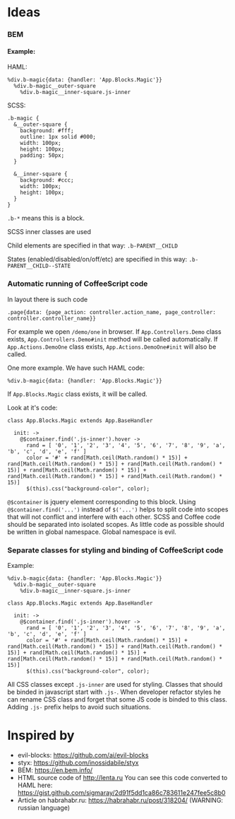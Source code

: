 # Ideas

### BEM

#### Example:

HAML:
```
%div.b-magic{data: {handler: 'App.Blocks.Magic'}}
  %div.b-magic__outer-square
    %div.b-magic__inner-square.js-inner
```

SCSS:
```
.b-magic {
  &__outer-square {
    background: #fff;
    outline: 1px solid #000;
    width: 100px;
    height: 100px;
    padding: 50px;
  }
  
  &__inner-square {
    background: #ccc;
    width: 100px;
    height: 100px;
  }
}
```

`.b-*` means this is a block.

SCSS inner classes are used

Child elements are specified in that way: `.b-PARENT__CHILD`

States (enabled/disabled/on/off/etc) are specified in this way: `.b-PARENT__CHILD--STATE`

### Automatic running of CoffeeScript code
In layout there is such code
```
.page{data: {page_action: controller.action_name, page_controller: controller.controller_name}}
```

For example we open `/demo/one` in browser. If `App.Controllers.Demo` class exists, `App.Controllers.Demo#init` method will be called automatically.  If `App.Actions.DemoOne` class exists, `App.Actions.DemoOne#init` will also be called.

One more example. We have such HAML code:
```
%div.b-magic{data: {handler: 'App.Blocks.Magic'}}
```

If `App.Blocks.Magic` class exists, it will be called.

Look at it's code:
```
class App.Blocks.Magic extends App.BaseHandler

  init: ->
    @$container.find('.js-inner').hover ->
      rand = [ '0', '1', '2', '3', '4', '5', '6', '7', '8', '9', 'a', 'b', 'c', 'd', 'e', 'f' ]
      color = '#' + rand[Math.ceil(Math.random() * 15)] + rand[Math.ceil(Math.random() * 15)] + rand[Math.ceil(Math.random() * 15)] + rand[Math.ceil(Math.random() * 15)] + rand[Math.ceil(Math.random() * 15)] + rand[Math.ceil(Math.random() * 15)]
      $(this).css("background-color", color);
```

`@$container` is jquery element corresponding to this block. Using `@$container.find('...')` instead of `$('...')` helps to split code into scopes that will not conflict and interfere with each other. SCSS and Coffee code should be separated into isolated scopes. As little code as possible should be written in global namespace. Global namespace is evil.

### Separate classes for styling and binding of CoffeeScript code

Example:
```
%div.b-magic{data: {handler: 'App.Blocks.Magic'}}
  %div.b-magic__outer-square
    %div.b-magic__inner-square.js-inner
```

```
class App.Blocks.Magic extends App.BaseHandler

  init: ->
    @$container.find('.js-inner').hover ->
      rand = [ '0', '1', '2', '3', '4', '5', '6', '7', '8', '9', 'a', 'b', 'c', 'd', 'e', 'f' ]
      color = '#' + rand[Math.ceil(Math.random() * 15)] + rand[Math.ceil(Math.random() * 15)] + rand[Math.ceil(Math.random() * 15)] + rand[Math.ceil(Math.random() * 15)] + rand[Math.ceil(Math.random() * 15)] + rand[Math.ceil(Math.random() * 15)]
      $(this).css("background-color", color);
```

All CSS classes except `.js-inner` are used for styling. Classes that should be binded in javascript start with `.js-`.
When developer refactor styles he can rename CSS class and forget that some JS code is binded to this class. Adding `.js-` prefix helps to avoid such situations.

# Inspired by

* evil-blocks: https://github.com/ai/evil-blocks
* styx: https://github.com/inossidabile/styx
* BEM: https://en.bem.info/
* HTML source code of http://lenta.ru You can see this code converted to HAML here: https://gist.github.com/sigmaray/2d91f5dd1ca86c783611e247fee5c8b0
* Article on habrahabr.ru: https://habrahabr.ru/post/318204/ (WARNING: russian language)

